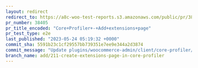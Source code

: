 ```yaml
---
layout: redirect
redirect_to: https://a8c-woo-test-reports.s3.amazonaws.com/public/pr/38405/e2e/index.html
pr_number: 38405
pr_title_encoded: "Core+Profiler+-+Add+extensions+page"
pr_test_type: e2e
last_published: "2023-05-24 05:19:32 +0000"
commit_sha: 5591b23c1cf29557bb739351e7ee9e344a2d3874
commit_message: "Update plugins/woocommerce-admin/client/core-profiler/style.scss"
branch_name: add/211-create-extensions-page-in-core-profiler
---
```


